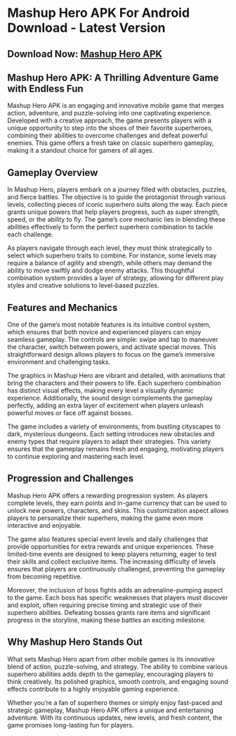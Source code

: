 # Mashup Hero APK For Android Download - Latest Version

## Download Now: [Mashup Hero APK](https://spoo.me/GkNcJp)

## **Mashup Hero APK: A Thrilling Adventure Game with Endless Fun**

Mashup Hero APK is an engaging and innovative mobile game that merges action, adventure, and puzzle-solving into one captivating experience. Developed with a creative approach, the game presents players with a unique opportunity to step into the shoes of their favorite superheroes, combining their abilities to overcome challenges and defeat powerful enemies. This game offers a fresh take on classic superhero gameplay, making it a standout choice for gamers of all ages.

## Gameplay Overview

In Mashup Hero, players embark on a journey filled with obstacles, puzzles, and fierce battles. The objective is to guide the protagonist through various levels, collecting pieces of iconic superhero suits along the way. Each piece grants unique powers that help players progress, such as super strength, speed, or the ability to fly. The game’s core mechanic lies in blending these abilities effectively to form the perfect superhero combination to tackle each challenge.

As players navigate through each level, they must think strategically to select which superhero traits to combine. For instance, some levels may require a balance of agility and strength, while others may demand the ability to move swiftly and dodge enemy attacks. This thoughtful combination system provides a layer of strategy, allowing for different play styles and creative solutions to level-based puzzles.

## Features and Mechanics

One of the game’s most notable features is its intuitive control system, which ensures that both novice and experienced players can enjoy seamless gameplay. The controls are simple: swipe and tap to maneuver the character, switch between powers, and activate special moves. This straightforward design allows players to focus on the game’s immersive environment and challenging tasks.

The graphics in Mashup Hero are vibrant and detailed, with animations that bring the characters and their powers to life. Each superhero combination has distinct visual effects, making every level a visually dynamic experience. Additionally, the sound design complements the gameplay perfectly, adding an extra layer of excitement when players unleash powerful moves or face off against bosses.

The game includes a variety of environments, from bustling cityscapes to dark, mysterious dungeons. Each setting introduces new obstacles and enemy types that require players to adapt their strategies. This variety ensures that the gameplay remains fresh and engaging, motivating players to continue exploring and mastering each level.

## Progression and Challenges

Mashup Hero APK offers a rewarding progression system. As players complete levels, they earn points and in-game currency that can be used to unlock new powers, characters, and skins. This customization aspect allows players to personalize their superhero, making the game even more interactive and enjoyable.

The game also features special event levels and daily challenges that provide opportunities for extra rewards and unique experiences. These limited-time events are designed to keep players returning, eager to test their skills and collect exclusive items. The increasing difficulty of levels ensures that players are continuously challenged, preventing the gameplay from becoming repetitive.

Moreover, the inclusion of boss fights adds an adrenaline-pumping aspect to the game. Each boss has specific weaknesses that players must discover and exploit, often requiring precise timing and strategic use of their superhero abilities. Defeating bosses grants rare items and significant progress in the storyline, making these battles an exciting milestone.

## Why Mashup Hero Stands Out

What sets Mashup Hero apart from other mobile games is its innovative blend of action, puzzle-solving, and strategy. The ability to combine various superhero abilities adds depth to the gameplay, encouraging players to think creatively. Its polished graphics, smooth controls, and engaging sound effects contribute to a highly enjoyable gaming experience.

Whether you’re a fan of superhero themes or simply enjoy fast-paced and strategic gameplay, Mashup Hero APK offers a unique and entertaining adventure. With its continuous updates, new levels, and fresh content, the game promises long-lasting fun for players.
